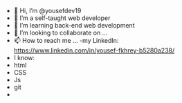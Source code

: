 - 👋 Hi, I’m @yousefdev19
- 👀 I’m a self-taught web developer
- 🌱 I’m learning back-end web development
- 💞️ I’m looking to collaborate on ...
- 📫 How to reach me ...
-my LinkedIn: https://www.linkedin.com/in/yousef-fkhrey-b5280a238/
- I know:
- html
- CSS
- Js
- git
- 
<!---
yousefdev19/yousefdev19 is a ✨ special ✨ repository because its `README.md` (this file) appears on your GitHub profile.
You can click the Preview link to take a look at your changes.
--->
